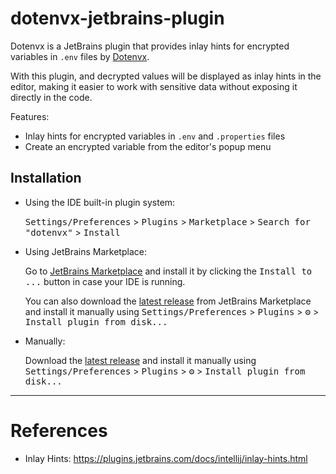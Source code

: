 dotenvx-jetbrains-plugin
========================

<!-- Plugin description -->
Dotenvx is a JetBrains plugin that provides inlay hints for encrypted variables in `.env` files
by [Dotenvx](https://dotenvx.com/).

With this plugin, and decrypted values will be displayed as inlay hints in the editor,
making it easier to work with sensitive data without exposing it directly in the code.

Features:

- Inlay hints for encrypted variables in `.env` and `.properties` files
- Create an encrypted variable from the editor's popup menu

<!-- Plugin description end -->

## Installation

- Using the IDE built-in plugin system:

  <kbd>Settings/Preferences</kbd> > <kbd>Plugins</kbd> > <kbd>Marketplace</kbd> > <kbd>Search for "dotenvx"</kbd> >
  <kbd>Install</kbd>

- Using JetBrains Marketplace:

  Go to [JetBrains Marketplace](https://plugins.jetbrains.com/plugin/MARKETPLACE_ID) and install it by clicking
  the <kbd>Install to ...</kbd> button in case your IDE is running.

  You can also download the [latest release](https://plugins.jetbrains.com/plugin/MARKETPLACE_ID/versions) from
  JetBrains Marketplace and install it manually using
  <kbd>Settings/Preferences</kbd> > <kbd>Plugins</kbd> > <kbd>⚙️</kbd> > <kbd>Install plugin from disk...</kbd>

- Manually:

  Download the [latest release](https://github.com/linux-china/dotenvx-jetbrains-plugin/releases/latest) and install it
  manually using
  <kbd>Settings/Preferences</kbd> > <kbd>Plugins</kbd> > <kbd>⚙️</kbd> > <kbd>Install plugin from disk...</kbd>

---

# References

* Inlay Hints: https://plugins.jetbrains.com/docs/intellij/inlay-hints.html
